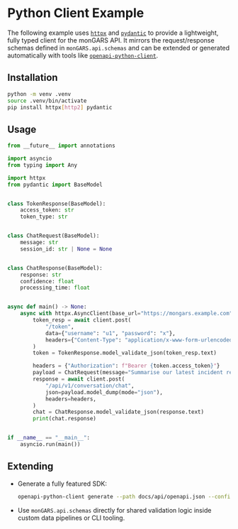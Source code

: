 # Python Client Example

The following example uses [`httpx`](https://www.python-httpx.org/) and
[`pydantic`](https://docs.pydantic.dev/) to provide a lightweight, fully typed
client for the monGARS API. It mirrors the request/response schemas defined in
`monGARS.api.schemas` and can be extended or generated automatically with tools
like [`openapi-python-client`](https://github.com/openapi-generators/openapi-python-client).

## Installation

```bash
python -m venv .venv
source .venv/bin/activate
pip install httpx[http2] pydantic
```

## Usage

```python
from __future__ import annotations

import asyncio
from typing import Any

import httpx
from pydantic import BaseModel


class TokenResponse(BaseModel):
    access_token: str
    token_type: str


class ChatRequest(BaseModel):
    message: str
    session_id: str | None = None


class ChatResponse(BaseModel):
    response: str
    confidence: float
    processing_time: float


async def main() -> None:
    async with httpx.AsyncClient(base_url="https://mongars.example.com") as client:
        token_resp = await client.post(
            "/token",
            data={"username": "u1", "password": "x"},
            headers={"Content-Type": "application/x-www-form-urlencoded"},
        )
        token = TokenResponse.model_validate_json(token_resp.text)

        headers = {"Authorization": f"Bearer {token.access_token}"}
        payload = ChatRequest(message="Summarise our latest incident report")
        response = await client.post(
            "/api/v1/conversation/chat",
            json=payload.model_dump(mode="json"),
            headers=headers,
        )
        chat = ChatResponse.model_validate_json(response.text)
        print(chat.response)


if __name__ == "__main__":
    asyncio.run(main())
```

## Extending

- Generate a fully featured SDK:

  ```bash
  openapi-python-client generate --path docs/api/openapi.json --config openapi-python-client.toml
  ```

- Use `monGARS.api.schemas` directly for shared validation logic inside custom
data pipelines or CLI tooling.
